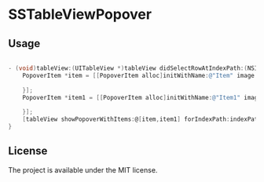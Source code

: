# SSTableViewPopover

## Usage

```objective-c

- (void)tableView:(UITableView *)tableView didSelectRowAtIndexPath:(NSIndexPath *)indexPath {
    PopoverItem *item = [[PopoverItem alloc]initWithName:@"Item" image:[UIImage imageNamed:@"example.png"] selectedHandler:^(PopoverItem *popoverItem) {
        
    }];
    PopoverItem *item1 = [[PopoverItem alloc]initWithName:@"Item1" image:[UIImage imageNamed:@"example1.png"] selectedHandler:^(PopoverItem *popoverItem) {
        
    }];
    [tableView showPopoverWithItems:@[item,item1] forIndexPath:indexPath];
}
```

## License
The project is available under the MIT license.
